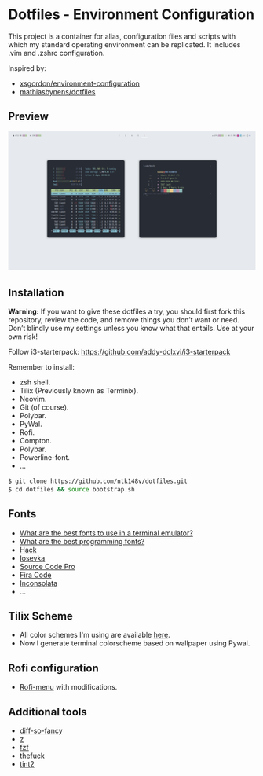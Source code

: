 # Dotfiles - Environment Configuration

This project is a container for alias, configuration files and scripts with
which my standard operating environment can be replicated. It includes .vim
and .zshrc configuration.

Inspired by:

- [xsgordon/environment-configuration](https://github.com/xsgordon/environment-configuration)
- [mathiasbynens/dotfiles](https://github.com/mathiasbynens/dotfiles)

## Preview

![](./screenshots/2020-09-17_16-14.png)

## Installation

**Warning:** If you want to give these dotfiles a try, you should first fork
this repository, review the code, and remove things you don’t want or need.
Don’t blindly use my settings unless you know what that entails. Use at your
own risk!

Follow i3-starterpack: https://github.com/addy-dclxvi/i3-starterpack

Remember to install:

- zsh shell.
- Tilix (Previously known as Terminix).
- Neovim.
- Git (of course).
- Polybar.
- PyWal.
- Rofi.
- Compton.
- Polybar.
- Powerline-font.
- ...

```zsh
$ git clone https://github.com/ntk148v/dotfiles.git
$ cd dotfiles && source bootstrap.sh
```

## Fonts

- [What are the best fonts to use in a terminal emulator?](https://www.slant.co/topics/7014/~fonts-to-use-in-a-terminal-emulator)
- [What are the best programming fonts?](https://www.slant.co/topics/67/~best-programming-fonts)
- [Hack](https://github.com/source-foundry/Hack)
- [Iosevka](https://github.com/be5invis/Iosevka)
- [Source Code Pro](https://github.com/adobe-fonts/source-code-pro)
- [Fira Code](https://github.com/tonsky/FiraCode)
- [Inconsolata](https://github.com/google/fonts/tree/master/ofl/inconsolata)
- ...

## Tilix Scheme

- All color schemes I'm using are available [here](https://github.com/storm119/Tilix-Themes).
- Now I generate terminal colorscheme based on wallpaper using Pywal.

## Rofi configuration

- [Rofi-menu](https://gitlab.com/vahnrr/rofi-menus) with modifications.

## Additional tools

- [diff-so-fancy](https://github.com/so-fancy/diff-so-fancy)
- [z](https://github.com/rupa/z)
- [fzf](https://github.com/junegunn/fzf)
- [thefuck](https://github.com/nvbn/thefuck)
- [tint2](https://gitlab.com/o9000/tint2)
